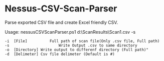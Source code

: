 # Nessus-CSV-Scan-Parser

Parse exported CSV file and create Excel friendly CSV.

Usage: nessusCSVScanParser.ps1 d:\ScanResults\Scan1.csv -s

	-i	[File]			Full path of scan file(Only .csv file, Full path)
	-s					    Write Output .csv to same directory
	-o	[Directory]	Write output to differenf directory (Full path)"
	-d	[Delimeter]	Csv file delimeter (Default is #)

